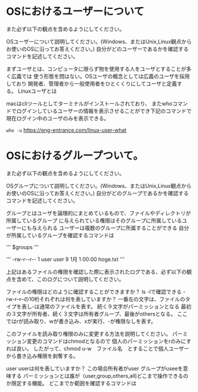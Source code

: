# OSにおけるユーザーについて
また必ず以下の観点を含めるようにしてください。

OSユーザーについて説明してください。(Windows、またはUnix,Linux観点からお使いのOSに沿ってお答えください。)
自分がどのユーザーであるかを確認するコマンドを記述してください。

まずユーザとは、コンピュータに限らず物を使用する人をユーザとすることが多く広義では
使う形態を問はない。OSユーザの概念としては広義のユーザを採用しており
開発者、管理者から一般使用者をひとくくりにしてユーザと定義する。
Linuxユーザとは



macはcliツールとしてターミナルがインストールされており、
またwhoコマンドでログインしているユーザーの情報を表示させることができ下記のコマンドで現在ログイン中のユーザのみを表示できる。

```who -u```
https://eng-entrance.com/linux-user-what

# OSにおけるグループついて。
また必ず以下の観点を含めるようにしてください。

OSグループについて説明してください。(Windows、またはUnix,Linux観点からお使いのOSに沿ってお答えください。)
自分がどのグループであるかを確認するコマンドを記述してください。

グループとはユーザを論理的にまとめているもので、ファイルやディレクトリが所属しているグループ
に与えられている権限はそのグループに所属しているユーザーにも与えられる
ユーザーは複数のグループに所属することができる
自分が所属しているグループを確認するコマンドは

'''
$groups
'''

'''
-rw-r--r--  1 user user      9  1月 1 00:00 hoge.txt
'''

上記はあるファイルの権限を確認した際に表示されたログである、必ず以下の観点を含めて、このログについて説明してください。

ファイルの権限はどのように確認することができますか？
ls -lで確認できる
-rw-r–r–の10桁それぞれは何を表していますか？
一番左の文字は、ファイルのタイプを表し-は通常のファイルを表す。
続く９文字がパーミッションとなる
最初の３文字が所有者、続く３文字は所有者グループ、最後がothersとなる。
ここではrが読み取り、wが書き込み、xが実行、-が権限なしを表す。

このファイルを読み取り権限のみに変更する方法を説明してください。
パーミッション変更のコマンドはchmodとなるので
個人のパーミッションをrのみにすれば良い。
したがって、chmod u-w　ファイル名　とすることで個人ユーザーから書き込み権限を剥奪する。

user userは何を表していますか？
この場合所有者がuser グループがuseeを意味する
パーミッションとは誰が（user,group,others,all)どこまで操作できるのか限定する機能。
どこまでか範囲を確認するコマンドは
